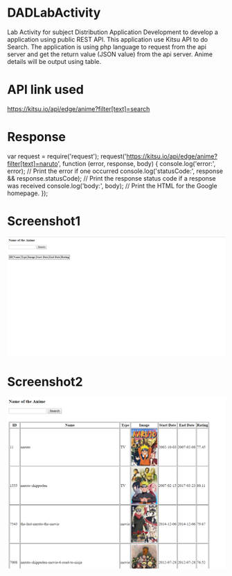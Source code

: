 # DADLabActivity
Lab Activity for subject Distribution Application Development to develop a application using public REST API. This application use Kitsu API to do Search. The application is using php language to request from the api server and get the return value (JSON value) from the api server. Anime details will be output using table.

# API link used
https://kitsu.io/api/edge/anime?filter[text]=search

# Response
var request = require('request');
request('https://kitsu.io/api/edge/anime?filter[text]=naruto', function (error, response, body) {
  console.log('error:', error); // Print the error if one occurred
  console.log('statusCode:', response && response.statusCode); // Print the response status code if a response was received
  console.log('body:', body); // Print the HTML for the Google homepage.
});

# Screenshot1 
![alt text](https://github.com/Colazhai/DADLabActivity/blob/master/Screenshot1.png)

# Screenshot2
![alt text](https://github.com/Colazhai/DADLabActivity/blob/master/Screenshot2.png)

